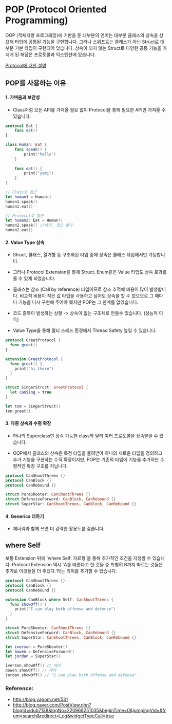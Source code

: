 # POP (Protocol Oriented Programming)

OOP (객체지향 프로그래밍)에 기반을 둔 대부분의 언어는 대부분 클래스의 상속을 상요해 타입에 공통된 기능을 구현합니다. 그러나 스위프트는 클래스가 아닌 Struct로 대부분 기본 타입이 구현되어 있습니다. 상속이 되지 않는 Struct로 다양한 공통 기능을 가지게 된 해답은 프로토콜과 익스텐션에 있습니다.

[Protocol에 대한 설명](../basic/protocol.md)

## POP를 사용하는 이유

#### 1. 가벼움과 보안성

  - Class처럼 모든 API를 가져올 필요 없이 Protocol을 통해 필요한 API만 가져올 수 있습니다.

```swift
protocol Eat {
    func eat()
}

class Human: Eat {
    func speak() {
        print("hello")
    }
    
    func eat() {
        print("yami")
    }
}

// Class로 접근
let human1 = Human()
human1.speak()
human1.eat()

// Protocol로 접근
let human2: Eat = Human()
human2.speak() //에러, 접근 불가
human2.eat()
```

#### 2. Value Type 상속

  - Struct, 클래스, 열거형 등 구조화된 타입 중에 상속은 클래스 타입에서만 가능합니다.

  - 그러나 Protocol Extension을 통해 Struct, Enum같은 Value 타입도 상속 효과를 줄 수 있게 되었습니다.

  - 클래스는 참조 (Call by reference) 타입이므로 참조 추적에 비용이 많이 발생합니다. 비교적 비용이 적은 값 타입을 사용하고 싶어도 상속을 할 수 없으므로 그 때마다 기능을 다시 구현해 주어야 했지만 POP는 그 한계를 없앴습니다.

  - 코드 중복이 발생하는 상황 -> 상속이 없는 구조체로 만들수 있습니다. (성능적 이득)

  - Value Type을 통해 멀티 스레드 환경에서 Thread Safety 높일 수 있습니다.

```swift
protocol GreetProtocol {
  func greet() 
}

extension GreetProtocol {
  func greet() {
    print("hi there")
  }
}

struct SingerStruct: GreetProtocol {
  let canSing = true
}

let tom = SingerStruct()
tom.greet()
```

#### 3. 다중 상속과 수평 확장

  - 하나의 Superclass만 상속 가능한 class와 달리 여러 프로토콜을 상속받을 수 있습니다.

 - OOP에서 클래스의 상속은 특정 타입을 물려받아 하나의 새로운 타입을 정의하고 추가 기능을 구현하는 수직 확장이지만, POP는 기존의 타입에 기능을 추가하는 수평적인 확장 구조를 지닙니다.

```swift
protocol CanShootThrees {}
protocol CanBlock {}
protocol CanRebound {}

struct PureShooter: CanShootThrees {}
struct DefensiveForword: CanBlock, CanRebound {}
struct SuperStar: CanShootThrees, CanBlock, CanRebound {}
```

#### 4. Generics 더하기

  - 제너릭과 함께 쓰면 더 강력한 활용도를 갖습니다.


## where Self

보통 Extension 뒤에 'where Self: 자료형'을 통해 추가적인 조건을 지정할 수 있습니다. Protocol Extension 역시 'A를 따른다고 한 것들 중 특별히 B까지 따르는 것들은 추가로 이것들을 더 주겠다.'라는 의미를 추가할 수 있습니다.

```swift
protocol CanShootThrees {}
protocol CanBlock {}
protocol CanRebound {}

extension CanBlock where Self: CanShootThrees {
  func showOff() {
    print("I can play both offense and defense")
  }
}

struct PureShooter: CanShootThrees {}
struct DefensiveForword: CanBlock, CanRebound {}
struct SuperStar: CanShootThrees, CanBlock, CanRebound {}

let iverson = PureShooter()
let bowen = DefensiveForword()
let jordan = SuperStar()

iverson.showOff() // 에러
bowen.showOff() // 에러
jordan.showOff() // "I can play both offense and defense"
```


### Reference:
- http://blog.yagom.net/531
- http://blog.naver.com/PostView.nhn?blogId=jdub7138&logNo=220968251035&beginTime=0&jumpingVid=&from=search&redirect=Log&widgetTypeCall=true
